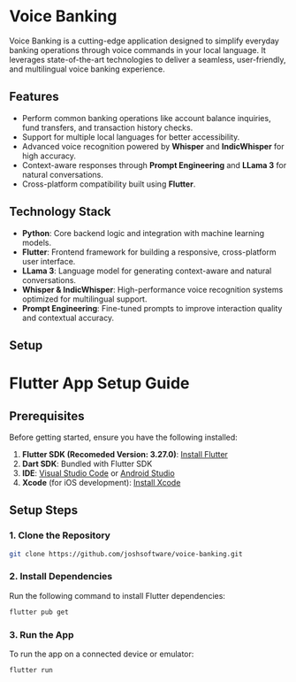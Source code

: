 # Voice Banking

Voice Banking is a cutting-edge application designed to simplify everyday banking operations through voice commands in your local language. It leverages state-of-the-art technologies to deliver a seamless, user-friendly, and multilingual voice banking experience.

## Features

- Perform common banking operations like account balance inquiries, fund transfers, and transaction history checks.
- Support for multiple local languages for better accessibility.
- Advanced voice recognition powered by **Whisper** and **IndicWhisper** for high accuracy.
- Context-aware responses through **Prompt Engineering** and **LLama 3** for natural conversations.
- Cross-platform compatibility built using **Flutter**.

## Technology Stack

- **Python**: Core backend logic and integration with machine learning models.
- **Flutter**: Frontend framework for building a responsive, cross-platform user interface.
- **LLama 3**: Language model for generating context-aware and natural conversations.
- **Whisper & IndicWhisper**: High-performance voice recognition systems optimized for multilingual support.
- **Prompt Engineering**: Fine-tuned prompts to improve interaction quality and contextual accuracy.

## Setup

# Flutter App Setup Guide

## Prerequisites

Before getting started, ensure you have the following installed:

1. **Flutter SDK (Recomeded Version: 3.27.0)**: [Install Flutter](https://flutter.dev/docs/get-started/install)
2. **Dart SDK**: Bundled with Flutter SDK
3. **IDE**: [Visual Studio Code](https://code.visualstudio.com/) or [Android Studio](https://developer.android.com/studio)
4. **Xcode** (for iOS development): [Install Xcode](https://developer.apple.com/xcode/)

## Setup Steps

### 1. Clone the Repository

```bash
git clone https://github.com/joshsoftware/voice-banking.git
```

### 2. Install Dependencies
Run the following command to install Flutter dependencies:

```bash
flutter pub get
```
### 3. Run the App
To run the app on a connected device or emulator:

```bash
flutter run
```
